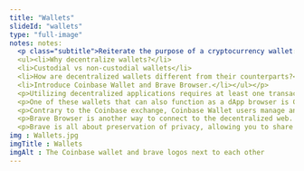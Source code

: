 ```yaml
--- 
title: "Wallets"
slideId: "wallets"
type: "full-image"
notes: notes: 
  <p class="subtitle">Reiterate the purpose of a cryptocurrency wallet: 
  <ul><li>Why decentralize wallets?</li> 
  <li>Custodial vs non-custodial wallets</li> 
  <li>How are decentralized wallets different from their counterparts?</li> 
  <li>Introduce Coinbase Wallet and Brave Browser.</li></ul></p>
  <p>Utilizing decentralized applications requires at least one transaction of data between your node and a blockchain. This could be as simple as having your wallet automatically paired with a decentralized browser, or it could involve multiple transactions depending on what type of dApp you're using and what you're trying to accomplish. Executing a simple decentralized swap takes one transaction. Playing a game that has to sync with a blockchain constantly takes many transactions. ethereum has limited resources, so the scaling issue must be solved for the latter category of dApps to function smoothly.</p>
  <p>One of these wallets that can also function as a dApp browser is Coinbase Wallet. Formerly Toshi Wallet, the dApp was ultimately acquired by Coinbase. You might be thinking to yourself that Coinbase is a centralized exchange, but this is a stand-alone dApp that allows users to store cryptocurrency while browsing popular dApps, which the browser can help direct you to. Coinbase Wallet has shortcuts to several dApps and allows you to manually browse others. Coinbase Wallet and other dApp browsers seamlessly incorporate a wallet while you're browsing dApps.</p>
  <p>Contrary to the Coinbase exchange, Coinbase Wallet users manage and control their private keys, assuring them complete security when storing their crypto on the dApp. This is especially useful, considering these tools previously had to be used separately. There have been other dApps that have tried to bridge the gap between wallets and the decentralized web, using innovative tools to integrate them.</p>
  <p>Brave Browser is another way to connect to the decentralized web. When it comes to dApps, Brave is one of the most intuitive out there, mainly because it is designed to look at function like the Google Chrome Browser. The lack of a learning curve makes it a really easy way to interact with dApps. Additionally, it has a variety of cool features that make it a very attractive dApp to use.</p>
  <p>Brave is all about preservation of privacy, allowing you to share the data you want to share and interact with an advertisement only when you want to do so. If you don’t want those pesky ads appearing, you can turn on Brave’s built-in adblocker.  Like Coinbase Wallet, Brave has a cryptocurrency wallet that can be used to interact with dApps. One of the more exciting developments that Brave is currently implementing is compatibility with IPFS, a decentralized file storage protocol.</p>
img : Wallets.jpg
imgTitle : Wallets
imgAlt : The Coinbase wallet and brave logos next to each other
---
```

